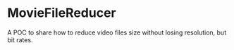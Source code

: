 # MovieFileReducer
A POC to share how to reduce video files size without losing resolution, but bit rates.
